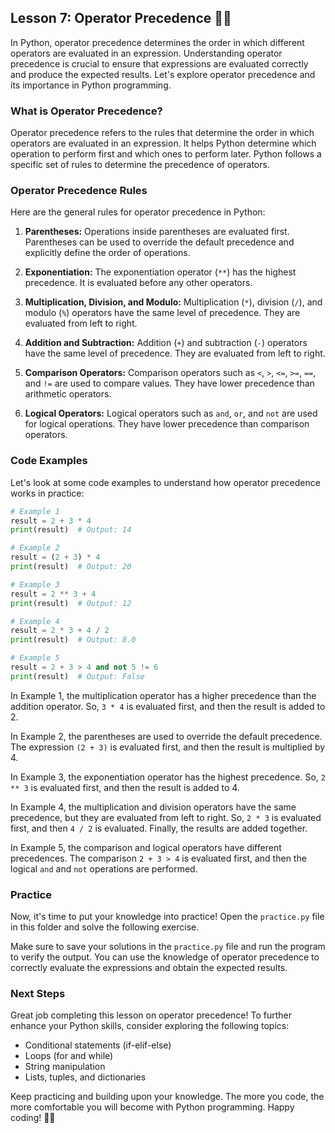 ## **Lesson 7: Operator Precedence** 🧮🔢

In Python, operator precedence determines the order in which different operators are evaluated in an expression. Understanding operator precedence is crucial to ensure that expressions are evaluated correctly and produce the expected results. Let's explore operator precedence and its importance in Python programming.

### **What is Operator Precedence?**

Operator precedence refers to the rules that determine the order in which operators are evaluated in an expression. It helps Python determine which operation to perform first and which ones to perform later. Python follows a specific set of rules to determine the precedence of operators.

### **Operator Precedence Rules**

Here are the general rules for operator precedence in Python:

1. **Parentheses:** Operations inside parentheses are evaluated first. Parentheses can be used to override the default precedence and explicitly define the order of operations.

2. **Exponentiation:** The exponentiation operator (`**`) has the highest precedence. It is evaluated before any other operators.

3. **Multiplication, Division, and Modulo:** Multiplication (`*`), division (`/`), and modulo (`%`) operators have the same level of precedence. They are evaluated from left to right.

4. **Addition and Subtraction:** Addition (`+`) and subtraction (`-`) operators have the same level of precedence. They are evaluated from left to right.

5. **Comparison Operators:** Comparison operators such as `<`, `>`, `<=`, `>=`, `==`, and `!=` are used to compare values. They have lower precedence than arithmetic operators.

6. **Logical Operators:** Logical operators such as `and`, `or`, and `not` are used for logical operations. They have lower precedence than comparison operators.

### **Code Examples**

Let's look at some code examples to understand how operator precedence works in practice:

```python
# Example 1
result = 2 + 3 * 4
print(result)  # Output: 14

# Example 2
result = (2 + 3) * 4
print(result)  # Output: 20

# Example 3
result = 2 ** 3 + 4
print(result)  # Output: 12

# Example 4
result = 2 * 3 + 4 / 2
print(result)  # Output: 8.0

# Example 5
result = 2 + 3 > 4 and not 5 != 6
print(result)  # Output: False
```

In Example 1, the multiplication operator has a higher precedence than the addition operator. So, `3 * 4` is evaluated first, and then the result is added to 2.

In Example 2, the parentheses are used to override the default precedence. The expression `(2 + 3)` is evaluated first, and then the result is multiplied by 4.

In Example 3, the exponentiation operator has the highest precedence. So, `2 ** 3` is evaluated first, and then the result is added to 4.

In Example 4, the multiplication and division operators have the same precedence, but they are evaluated from left to right. So, `2 * 3` is evaluated first, and then `4 / 2` is evaluated. Finally, the results are added together.

In Example 5, the comparison and logical operators have different precedences. The comparison `2 + 3 > 4` is evaluated first, and then the logical `and` and `not` operations are performed.

### **Practice**

Now, it's time to put your knowledge into practice! Open the `practice.py` file in this folder and solve the following exercise.

Make sure to save your solutions in the `practice.py` file and run the program to verify the output. You can use the knowledge of operator precedence to correctly evaluate the expressions and obtain the expected results.

### **Next Steps**

Great job completing this lesson on operator precedence! To further enhance your Python skills, consider exploring the following topics:

- Conditional statements (if-elif-else)
- Loops (for and while)
- String manipulation
- Lists, tuples, and dictionaries

Keep practicing and building upon your knowledge. The more you code, the more comfortable you will become with Python programming. Happy coding! 🚀🐍